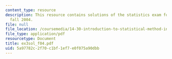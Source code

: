 ```yaml
---
content_type: resource
description: This resource contains solutions of the statistics exam for the semester,
  fall 2004.
file: null
file_location: /coursemedia/14-30-introduction-to-statistical-method-in-economics-spring-2006/5a97782c2f70c1bf1ef7e0f075a90dbb_ex3sol_f04.pdf
file_type: application/pdf
resourcetype: Document
title: ex3sol_f04.pdf
uid: 5a97782c-2f70-c1bf-1ef7-e0f075a90dbb
---
```

